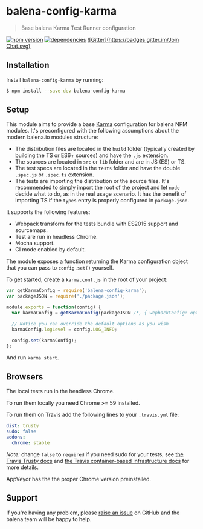 balena-config-karma
==================

> Base balena Karma Test Runner configuration

[![npm version](https://badge.fury.io/js/balena-config-karma.svg)](http://badge.fury.io/js/balena-config-karma)
[![dependencies](https://david-dm.org/balena-io-modules/balena-config-karma.svg)](https://david-dm.org/balena-io-modules/balena-config-karma.svg)
[![Gitter](https://badges.gitter.im/Join Chat.svg)](https://gitter.im/balena-io/chat)

Installation
------------

Install `balena-config-karma` by running:

```sh
$ npm install --save-dev balena-config-karma
```

Setup
-----

This module aims to provide a base [Karma](https://karma-runner.github.io) configuration for balena NPM modules.
It's preconfigured with the following assumptions about the modern balena.io modules structure:
- The distribution files are located in the `build` folder (typically created by building the TS or ES6+ sources)
and have the `.js` extension.
- The sources are located in `src` or `lib` folder and are in JS (ES) or TS.
- The test specs are located in the `tests` folder and have the double `.spec.js` or `.spec.ts` extension.
- The tests are importing the distribution or the source files.
It's recommended to simply import the root of the project and let `node` decide what to do, as in the real usage scenario.
It has the benefit of importing TS if the `types` entry is properly configured in `package.json`.

It supports the following features:
- Webpack transform for the tests bundle with ES2015 support and sourcemaps.
- Test are run in headless Chrome.
- Mocha support.
- CI mode enabled by default.

The module exposes a function returning the Karma configuration object
that you can pass to `config.set()` yourself.

To get started, create a `karma.conf.js` in the root of your project:

```js
var getKarmaConfig = require('balena-config-karma');
var packageJSON = require('./package.json');

module.exports = function(config) {
  var karmaConfig = getKarmaConfig(packageJSON /*, { wepbackConfig: optionalCustomWebpackConfig }*/)

  // Notice you can override the default options as you wish
  karmaConfig.logLevel = config.LOG_INFO;

  config.set(karmaConfig);
};
```

And run `karma start`.

Browsers
--------

The local tests run in the headless Chrome.

To run them locally you need Chrome >= 59 installed.

To run them on Travis add the following lines to your `.travis.yml` file:

```yaml
dist: trusty
sudo: false
addons:
  chrome: stable
```

*Note:* change `false` to `required` if you need sudo for your tests, see [the Travis Trusty docs](https://docs.travis-ci.com/user/reference/trusty/#Using-Trusty) and [the Travis container-based infrastructure docs](https://docs.travis-ci.com/user/migrating-from-legacy) for more details.

AppVeyor has the the proper Chrome version preinstalled.

Support
-------

If you're having any problem, please [raise an issue](https://github.com/balena-io-modules/balena-config-karma/issues/new) on GitHub and the balena team will be happy to help.
